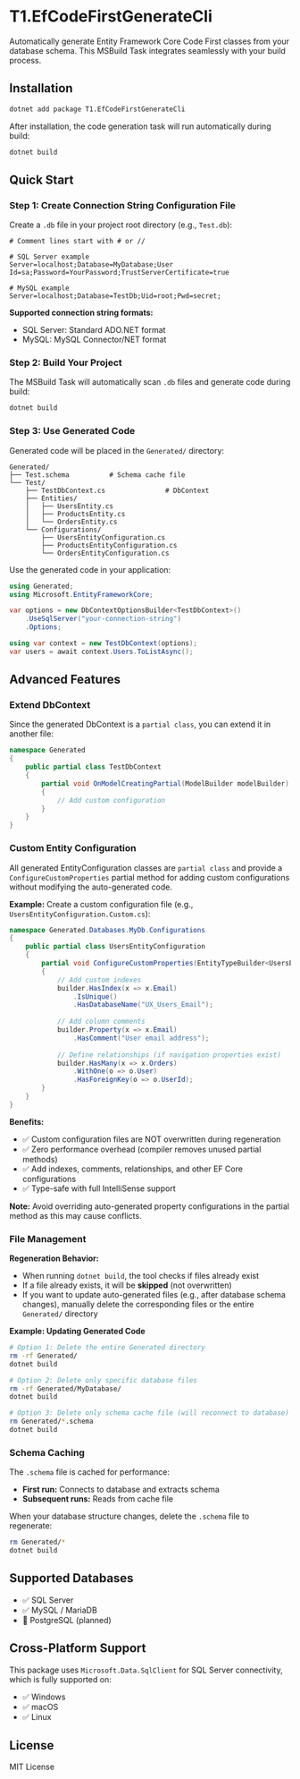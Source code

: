 # T1.EfCodeFirstGenerateCli

Automatically generate Entity Framework Core Code First classes from your database schema. This MSBuild Task integrates seamlessly with your build process.

## Installation

```bash
dotnet add package T1.EfCodeFirstGenerateCli
```

After installation, the code generation task will run automatically during build:

```bash
dotnet build
```

## Quick Start

### Step 1: Create Connection String Configuration File

Create a `.db` file in your project root directory (e.g., `Test.db`):

```
# Comment lines start with # or //

# SQL Server example
Server=localhost;Database=MyDatabase;User Id=sa;Password=YourPassword;TrustServerCertificate=true

# MySQL example  
Server=localhost;Database=TestDb;Uid=root;Pwd=secret;
```

**Supported connection string formats:**
- SQL Server: Standard ADO.NET format
- MySQL: MySQL Connector/NET format

### Step 2: Build Your Project

The MSBuild Task will automatically scan `.db` files and generate code during build:

```bash
dotnet build
```

### Step 3: Use Generated Code

Generated code will be placed in the `Generated/` directory:

```
Generated/
├── Test.schema          # Schema cache file
└── Test/
    ├── TestDbContext.cs               # DbContext
    ├── Entities/
    │   ├── UsersEntity.cs
    │   ├── ProductsEntity.cs
    │   └── OrdersEntity.cs
    └── Configurations/
        ├── UsersEntityConfiguration.cs
        ├── ProductsEntityConfiguration.cs
        └── OrdersEntityConfiguration.cs
```

Use the generated code in your application:

```csharp
using Generated;
using Microsoft.EntityFrameworkCore;

var options = new DbContextOptionsBuilder<TestDbContext>()
    .UseSqlServer("your-connection-string")
    .Options;

using var context = new TestDbContext(options);
var users = await context.Users.ToListAsync();
```

## Advanced Features

### Extend DbContext

Since the generated DbContext is a `partial class`, you can extend it in another file:

```csharp
namespace Generated
{
    public partial class TestDbContext
    {
        partial void OnModelCreatingPartial(ModelBuilder modelBuilder)
        {
            // Add custom configuration
        }
    }
}
```

### Custom Entity Configuration

All generated EntityConfiguration classes are `partial class` and provide a `ConfigureCustomProperties` partial method for adding custom configurations without modifying the auto-generated code.

**Example:** Create a custom configuration file (e.g., `UsersEntityConfiguration.Custom.cs`):

```csharp
namespace Generated.Databases.MyDb.Configurations
{
    public partial class UsersEntityConfiguration
    {
        partial void ConfigureCustomProperties(EntityTypeBuilder<UsersEntity> builder)
        {
            // Add custom indexes
            builder.HasIndex(x => x.Email)
                .IsUnique()
                .HasDatabaseName("UX_Users_Email");
            
            // Add column comments
            builder.Property(x => x.Email)
                .HasComment("User email address");
            
            // Define relationships (if navigation properties exist)
            builder.HasMany(x => x.Orders)
                .WithOne(o => o.User)
                .HasForeignKey(o => o.UserId);
        }
    }
}
```

**Benefits:**
- ✅ Custom configuration files are NOT overwritten during regeneration
- ✅ Zero performance overhead (compiler removes unused partial methods)
- ✅ Add indexes, comments, relationships, and other EF Core configurations
- ✅ Type-safe with full IntelliSense support

**Note:** Avoid overriding auto-generated property configurations in the partial method as this may cause conflicts.

### File Management

**Regeneration Behavior:**
- When running `dotnet build`, the tool checks if files already exist
- If a file already exists, it will be **skipped** (not overwritten)
- If you want to update auto-generated files (e.g., after database schema changes), manually delete the corresponding files or the entire `Generated/` directory

**Example: Updating Generated Code**

```bash
# Option 1: Delete the entire Generated directory
rm -rf Generated/
dotnet build

# Option 2: Delete only specific database files
rm -rf Generated/MyDatabase/
dotnet build

# Option 3: Delete only schema cache file (will reconnect to database)
rm Generated/*.schema
dotnet build
```

### Schema Caching

The `.schema` file is cached for performance:
- **First run:** Connects to database and extracts schema
- **Subsequent runs:** Reads from cache file

When your database structure changes, delete the `.schema` file to regenerate:

```bash
rm Generated/*
dotnet build
```

## Supported Databases

- ✅ SQL Server
- ✅ MySQL / MariaDB
- 🚧 PostgreSQL (planned)

## Cross-Platform Support

This package uses `Microsoft.Data.SqlClient` for SQL Server connectivity, which is fully supported on:
- ✅ Windows
- ✅ macOS
- ✅ Linux

## License
MIT License


